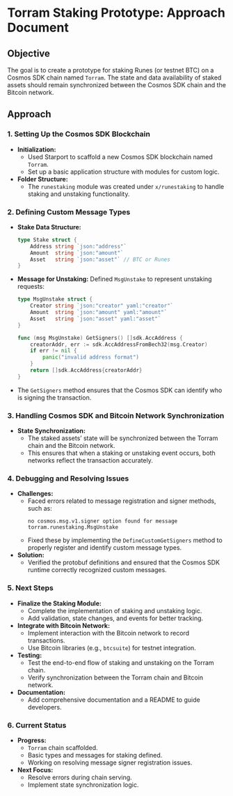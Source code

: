 # Torram Staking Prototype: Approach Document

## **Objective**

The goal is to create a prototype for staking Runes (or testnet BTC) on a Cosmos SDK chain named `Torram`. The state and data availability of staked assets should remain synchronized between the Cosmos SDK chain and the Bitcoin network.

## **Approach**

### **1. Setting Up the Cosmos SDK Blockchain**

- **Initialization:**
  - Used Starport to scaffold a new Cosmos SDK blockchain named `Torram`.
  - Set up a basic application structure with modules for custom logic.
- **Folder Structure:**
  - The `runestaking` module was created under `x/runestaking` to handle staking and unstaking functionality.

### **2. Defining Custom Message Types**

- **Stake Data Structure:**
  ```go
  type Stake struct {
      Address string `json:"address"`
      Amount  string `json:"amount"`
      Asset   string `json:"asset"` // BTC or Runes
  }
  ```
- **Message for Unstaking:**
  Defined `MsgUnstake` to represent unstaking requests:

  ```go
  type MsgUnstake struct {
      Creator string `json:"creator" yaml:"creator"`
      Amount  string `json:"amount" yaml:"amount"`
      Asset   string `json:"asset" yaml:"asset"`
  }

  func (msg MsgUnstake) GetSigners() []sdk.AccAddress {
      creatorAddr, err := sdk.AccAddressFromBech32(msg.Creator)
      if err != nil {
          panic("invalid address format")
      }
      return []sdk.AccAddress{creatorAddr}
  }
  ```

- The `GetSigners` method ensures that the Cosmos SDK can identify who is signing the transaction.

### **3. Handling Cosmos SDK and Bitcoin Network Synchronization**

- **State Synchronization:**
  - The staked assets’ state will be synchronized between the Torram chain and the Bitcoin network.
  - This ensures that when a staking or unstaking event occurs, both networks reflect the transaction accurately.

### **4. Debugging and Resolving Issues**

- **Challenges:**
  - Faced errors related to message registration and signer methods, such as:
    ```
    no cosmos.msg.v1.signer option found for message torram.runestaking.MsgUnstake
    ```
  - Fixed these by implementing the `DefineCustomGetSigners` method to properly register and identify custom message types.
- **Solution:**
  - Verified the protobuf definitions and ensured that the Cosmos SDK runtime correctly recognized custom messages.

### **5. Next Steps**

- **Finalize the Staking Module:**
  - Complete the implementation of staking and unstaking logic.
  - Add validation, state changes, and events for better tracking.
- **Integrate with Bitcoin Network:**
  - Implement interaction with the Bitcoin network to record transactions.
  - Use Bitcoin libraries (e.g., `btcsuite`) for testnet integration.
- **Testing:**
  - Test the end-to-end flow of staking and unstaking on the Torram chain.
  - Verify synchronization between the Torram chain and Bitcoin network.
- **Documentation:**
  - Add comprehensive documentation and a README to guide developers.

### **6. Current Status**

- **Progress:**
  - `Torram` chain scaffolded.
  - Basic types and messages for staking defined.
  - Working on resolving message signer registration issues.
- **Next Focus:**
  - Resolve errors during chain serving.
  - Implement state synchronization logic.

